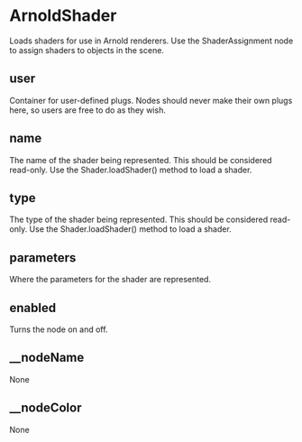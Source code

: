 # ArnoldShader

Loads shaders for use in Arnold renderers. Use the ShaderAssignment node to assign shaders to objects in the scene.

## user 

 Container for user-defined plugs. Nodes
should never make their own plugs here,
so users are free to do as they wish. 

## name 

 The name of the shader being represented. This should
be considered read-only. Use the Shader.loadShader()
method to load a shader. 

## type 

 The type of the shader being represented. This should
be considered read-only. Use the Shader.loadShader()
method to load a shader. 

## parameters 

 Where the parameters for the shader are represented. 

## enabled 

 Turns the node on and off. 

## __nodeName 

 None 

## __nodeColor 

 None 

